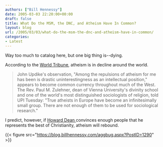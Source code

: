```yaml
---
authors: ["Bill Hennessy"]
date: 2005-03-03 22:20:00+00:00
draft: false
title: What Do the MSM, the DNC, and Atheism Have In Common?
layout: blog
url: /2005/03/03/what-do-the-msm-the-dnc-and-atheism-have-in-common/
categories:
- Latest
---
```


Way too much to catalog here, but one big thing is--dying.




According to the [World Tribune](https://www.worldtribune.com/worldtribune/05/breaking2453432.91875.html), atheism is in decline around the world.




> 

> 
> John Updike's observation, "Among the repulsions of atheism for me has been is drastic uninterestingness as an intellectual position," appears to become common currency throughout much of the West. The Rev. Paul M. Zulehner, dean of Vienna University's divinity school and one of the world's most distinguished sociologists of religion, told UPI Tuesday: "True atheists in Europe have become an infinitesimally small group. There are not enough of them to be used for sociological research."
> 
> 




I predict, however, if [Howard Dean ](https://www.christianitytoday.com/ct/2005/107/13.0.html)convinces enough people that he represents the best of Christianity, atheism will rebound.

{{< figure src="https://blog.billhennessy.com/aggbug.aspx?PostID=1290" >}}

